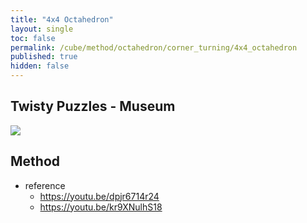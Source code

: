```yaml
---
title: "4x4 Octahedron"
layout: single
toc: false
permalink: /cube/method/octahedron/corner_turning/4x4_octahedron
published: true
hidden: false
---
```


<head>
  <base target="_blank">
</head>



## Twisty Puzzles - Museum

<a href="https://twistypuzzles.com/app/museum/museum_showitem.php?pkey=1629">
  <img src="https://twistypuzzles.com/museum/large/01629-01.jpg">
</a>



## Method

- reference
  - <https://youtu.be/dpjr6714r24>
  - <https://youtu.be/kr9XNulhS18>
